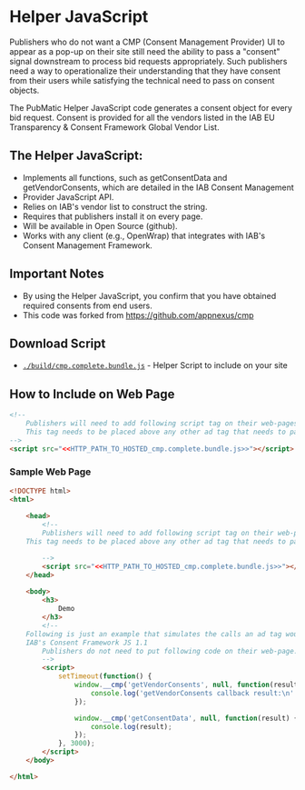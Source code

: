 # Helper JavaScript
Publishers who do not want a CMP (Consent Management Provider) UI to appear as a pop-up on their site still need the ability to pass a "consent" signal downstream to process bid requests appropriately. Such publishers need a way to operationalize their understanding that they have consent from their users while satisfying the technical need to pass on consent objects.

The PubMatic Helper JavaScript code generates a consent object for every bid request. Consent is provided for all the vendors listed in the IAB EU Transparency & Consent Framework Global Vendor List.

 
## The Helper JavaScript:

+ Implements all functions, such as getConsentData and getVendorConsents, which are detailed in the IAB Consent Management 
+ Provider JavaScript API.
+ Relies on IAB's vendor list to construct the string.
+ Requires that publishers install it on every page.
+ Will be available in Open Source (github).
+ Works with any client (e.g., OpenWrap) that integrates with IAB's Consent Management Framework.

## Important Notes
+ By using the Helper JavaScript, you confirm that you have obtained required consents from end users.
+ This code was forked from https://github.com/appnexus/cmp

## Download Script

+ [`./build/cmp.complete.bundle.js`](https://raw.githubusercontent.com/PubMatic/GDPR_Helper_JS/master/build/cmp.complete.bundle.js) - Helper Script to include on your site

## How to Include on Web Page
```html
<!-- 
	Publishers will need to add following script tag on their web-pages.
	This tag needs to be placed above any other ad tag that needs to pass consent info.
-->
<script src="<<HTTP_PATH_TO_HOSTED_cmp.complete.bundle.js>>"></script>
```

### Sample Web Page
```html
<!DOCTYPE html>
<html>
    
    <head>
        <!-- 
        Publishers will need to add following script tag on their web-pages.
	This tag needs to be placed above any other ad tag that needs to pass consent info.

        -->
        <script src="<<HTTP_PATH_TO_HOSTED_cmp.complete.bundle.js>>"></script>
    </head>
    
    <body>
        <h3>
            Demo
        </h3>
        <!-- 
	Following is just an example that simulates the calls an ad tag would make if it's ready to integrate with
	IAB's Consent Framework JS 1.1
        Publishers do not need to put following code on their web-page. 
        -->
        <script>
            setTimeout(function() {
                window.__cmp('getVendorConsents', null, function(result) {
                    console.log('getVendorConsents callback result:\n' + JSON.stringify(result, null, 2));
                });

                window.__cmp('getConsentData', null, function(result) {
                    console.log(result);
                });
            }, 3000);
        </script>
    </body>

</html>
```
